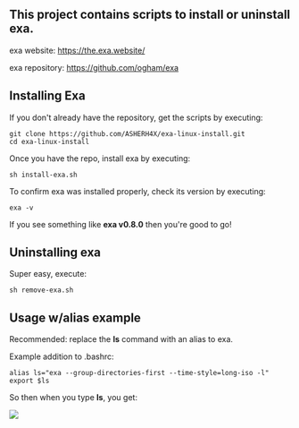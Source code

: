 
## This project contains scripts to install or uninstall exa.

exa website:    https://the.exa.website/

exa repository: https://github.com/ogham/exa

## Installing Exa
If you don't already have the repository, get the scripts by executing:

    git clone https://github.com/ASHERH4X/exa-linux-install.git
    cd exa-linux-install

Once you have the repo, install exa by executing:

    sh install-exa.sh

To confirm exa was installed properly, check its version by executing:

    exa -v

If you see something like **exa v0.8.0** then you're good to go!

## Uninstalling exa
Super easy, execute:

    sh remove-exa.sh

## Usage w/alias example
Recommended: replace the **ls** command with an alias to exa.

Example addition to .bashrc:

    alias ls="exa --group-directories-first --time-style=long-iso -l"
    export $ls
So then when you type **ls**, you get:

![
](https://github.com/ASHERH4X/exa-linux-install/blob/master/alias-screenshot.png?raw=true)
